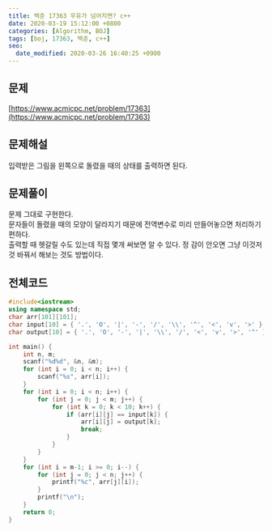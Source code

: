 ```yaml
---
title: 백준 17363 우유가 넘어지면? c++
date: 2020-03-19 15:12:00 +0800
categories: [Algorithm, BOJ]
tags: [boj, 17363, 백준, c++]
seo:
  date_modified: 2020-03-26 16:40:25 +0900
---
```


## 문제
[https://www.acmicpc.net/problem/17363](https://www.acmicpc.net/problem/17363)  


## 문제해설
입력받은 그림을 왼쪽으로 돌렸을 때의 상태를 출력하면 된다.  



## 문제풀이
문제 그대로 구현한다.  
문자들이 돌렸을 때의 모양이 달라지기 때문에 전역변수로 미리 만들어놓으면 처리하기 편하다.  
출력할 때 헷갈릴 수도 있는데 직접 몇개 써보면 알 수 있다. 정 감이 안오면 그냥 이것저것 바꿔서 해보는 것도 방법이다.  


## 전체코드
```c++
#include<iostream>	
using namespace std;
char arr[101][101];
char input[10] = { '.', 'O', '|', '-', '/', '\\', '^', '<', 'v', '>' };
char output[10] = { '.', 'O', '-', '|', '\\', '/', '<', 'v', '>', '^' };

int main() {
	int n, m;
	scanf("%d%d", &n, &m);
	for (int i = 0; i < n; i++) {
		scanf("%s", arr[i]);
	}
	for (int i = 0; i < n; i++) {
		for (int j = 0; j < m; j++) {
			for (int k = 0; k < 10; k++) {
				if (arr[i][j] == input[k]) {
					arr[i][j] = output[k];
					break;
				}
			}
		}
	}
	for (int i = m-1; i >= 0; i--) {
		for (int j = 0; j < n; j++) {
			printf("%c", arr[j][i]);
		}
		printf("\n");
	}
	return 0;
}
```